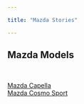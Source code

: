 ```yaml
---

title: "Mazda Stories"

---
```




<h2>Mazda Models</h2>



<ul style="list-style-type: none; padding-left: 0;">

&nbsp; 
<li><a href="/mazda/capella/">Mazda Capella</a></li>
<li><a href="/mazda/cosmo-sport/">Mazda Cosmo Sport</a></li>

</ul>